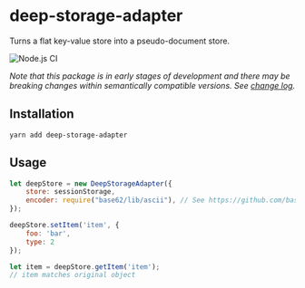 # deep-storage-adapter

Turns a flat key-value store into a pseudo-document store.

![Node.js CI](https://github.com/diatche/deep-storage-adapter/workflows/Node.js%20CI/badge.svg)

*Note that this package is in early stages of development and there may be breaking changes within semantically compatible versions. See [change log](CHANGELOG.md).*

## Installation

```
yarn add deep-storage-adapter
```

## Usage

```javascript
let deepStore = new DeepStorageAdapter({
    store: sessionStorage,
    encoder: require("base62/lib/ascii"), // See https://github.com/base62/base62.js
});

deepStore.setItem('item', {
    foo: 'bar',
    type: 2
});

let item = deepStore.getItem('item');
// item matches original object
```
